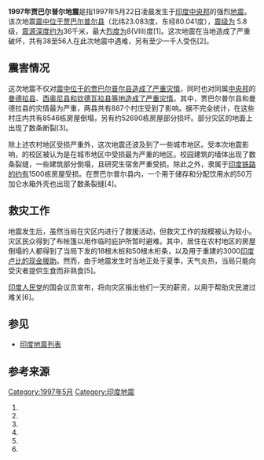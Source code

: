 **1997年贾巴尔普尔地震**是指1997年5月22日凌晨发生于[印度](../Page/印度.md "wikilink")[中央邦](../Page/中央邦.md "wikilink")的强烈[地震](../Page/地震.md "wikilink")。该次地震[震中位于](https://zh.wikipedia.org/wiki/震中 "wikilink")[贾巴尔普尔县](https://zh.wikipedia.org/wiki/贾巴尔普尔县 "wikilink")（北纬23.083度，东经80.041度），[震级为](https://zh.wikipedia.org/wiki/震级 "wikilink") 5.8级，[震源深度约为](https://zh.wikipedia.org/wiki/震源深度 "wikilink")36千米，最大[烈度为](https://zh.wikipedia.org/wiki/修订麦加利地震烈度 "wikilink")8(VIII)度\[1\]。这次地震在当地造成了严重破坏，共有38至56人在此次地震中遇难，另有至少一千人受伤\[2\]。

## 震害情况

这次地震不仅对[震中位于的](https://zh.wikipedia.org/wiki/震中 "wikilink")[贾巴尔普尔县造成了严重灾情](https://zh.wikipedia.org/wiki/贾巴尔普尔县 "wikilink")，同时也对同属[中央邦](../Page/中央邦.md "wikilink")的[曼德拉县](https://zh.wikipedia.org/wiki/曼德拉县 "wikilink")、[西奥尼县和](https://zh.wikipedia.org/wiki/西奥尼县 "wikilink")[钦德瓦拉县等地造成了严重灾情](https://zh.wikipedia.org/wiki/钦德瓦拉县 "wikilink")。其中，贾巴尔普尔县和曼德拉县的灾情最为严重，两县共有887个村庄受到了影响。据不完全统计，在这些村庄内共有8546栋房屋倒塌，另有约52690栋房屋部分损坏。部分灾区的地面上出现了数条断裂\[3\]。

除上述农村地区受损严重外，这次地震还波及到了一些城市地区。受本次地震影响，的校区被认为是在城市地区中受损最为严重的地区。校园建筑的墙体出现了数条裂缝，一些建筑部分倒塌，且研究生宿舍严重受损。除此之外，隶属于[印度铁路的约有](https://zh.wikipedia.org/wiki/印度铁路 "wikilink")1500栋房屋受损。在贾巴尔普尔县内，一个用于储存和分配饮用水的50万加仑水箱外壳也出现了数条裂缝\[4\]。

## 救灾工作

地震发生后，虽然当局在灾区内进行了救援活动，但救灾工作的规模被认为较小。灾区民众得到了布帐篷以用作临时庇护所暂时避难。其中，居住在农村地区的房屋倒塌的人都得到了当局下发的18根木桩和50根木桁条，以及用于重建的3000[印度卢比的现金援助](https://zh.wikipedia.org/wiki/印度卢比 "wikilink")。然而，由于地震发生时当地正处于夏季，天气炎热，当局只能向受灾者提供生食而非熟食\[5\]。

[印度人民党](../Page/印度人民党.md "wikilink")的国会议员宣布，将向灾区捐出他们一天的薪资，以用于帮助灾民渡过难关\[6\]。

## 参见

  - [印度地震列表](../Page/印度地震列表.md "wikilink")

## 参考来源

[Category:1997年5月](https://zh.wikipedia.org/wiki/Category:1997年5月 "wikilink") [Category:印度地震](https://zh.wikipedia.org/wiki/Category:印度地震 "wikilink")

1.
2.
3.

4.
5.
6.